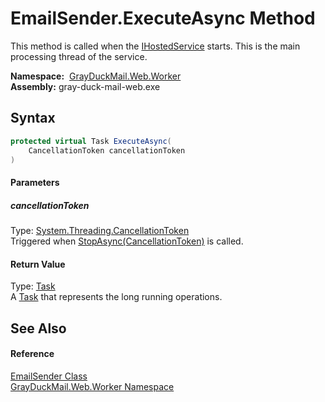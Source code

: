 EmailSender.ExecuteAsync Method
===============================
This method is called when the [IHostedService][1] starts. This is the main processing thread of the service.

  **Namespace:**  [GrayDuckMail.Web.Worker][2]  
  **Assembly:** gray-duck-mail-web.exe

Syntax
------

```csharp
protected virtual Task ExecuteAsync(
	CancellationToken cancellationToken
)
```

#### Parameters

##### *cancellationToken*
Type: [System.Threading.CancellationToken][3]  
 Triggered when [StopAsync(CancellationToken)][4] is called.

#### Return Value
Type: [Task][5]  
 A [Task][5] that represents the long running operations. 

See Also
--------

#### Reference
[EmailSender Class][6]  
[GrayDuckMail.Web.Worker Namespace][2]  

[1]: https://docs.microsoft.com/dotnet/api/microsoft.extensions.hosting.ihostedservice
[2]: ../README.md
[3]: https://docs.microsoft.com/dotnet/api/system.threading.cancellationtoken
[4]: https://docs.microsoft.com/dotnet/api/microsoft.extensions.hosting.ihostedservice.stopasync#microsoft-extensions-hosting-ihostedservice-stopasync(system-threading-cancellationtoken)
[5]: https://docs.microsoft.com/dotnet/api/system.threading.tasks.task
[6]: README.md